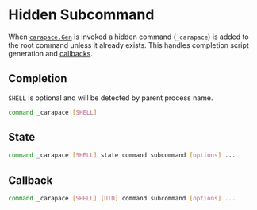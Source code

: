 # Hidden Subcommand

When [`carapace.Gen`](https://pkg.go.dev/github.com/rsteube/carapace#Gen) is invoked a hidden command (`_carapace`) is added to the root command unless it already exists. This handles completion script generation and [callbacks](../action/actionCallback.md).


## Completion

`SHELL` is optional and will be detected by parent process name.

```sh
command _carapace [SHELL]
```

## State
```sh
command _carapace [SHELL] state command subcommand [options] ...
```

## Callback

```sh
command _carapace [SHELL] [UID] command subcommand [options] ...
```

